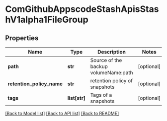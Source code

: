 # ComGithubAppscodeStashApisStashV1alpha1FileGroup

## Properties
Name | Type | Description | Notes
------------ | ------------- | ------------- | -------------
**path** | **str** | Source of the backup volumeName:path | [optional] 
**retention_policy_name** | **str** | retention policy of snapshots | [optional] 
**tags** | **list[str]** | Tags of a snapshots | [optional] 

[[Back to Model list]](../README.md#documentation-for-models) [[Back to API list]](../README.md#documentation-for-api-endpoints) [[Back to README]](../README.md)


